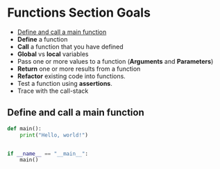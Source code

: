 # Functions Section Goals
- [Define and call a main function](#define-and-call-a-main-function)
- **Define** a function
- **Call** a function that you have defined
- **Global** vs **local** variables
- Pass one or more values to a function (**Arguments** and **Parameters**)
- **Return** one or more results from a function
- **Refactor** existing code into functions.
- Test a function using **assertions**.
- Trace with the call-stack

## Define and call a main function
```python
def main():
    print("Hello, world!")


if __name__ == "__main__":
    main()
```
